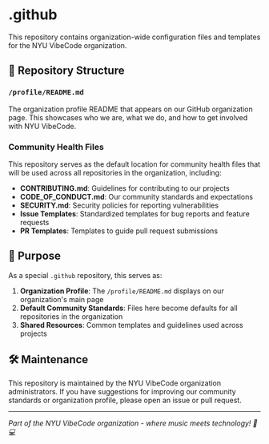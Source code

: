 # .github

This repository contains organization-wide configuration files and templates for the NYU VibeCode organization.

## 📁 Repository Structure

### `/profile/README.md`
The organization profile README that appears on our GitHub organization page. This showcases who we are, what we do, and how to get involved with NYU VibeCode.

### Community Health Files
This repository serves as the default location for community health files that will be used across all repositories in the organization, including:

- **CONTRIBUTING.md**: Guidelines for contributing to our projects
- **CODE_OF_CONDUCT.md**: Our community standards and expectations
- **SECURITY.md**: Security policies for reporting vulnerabilities
- **Issue Templates**: Standardized templates for bug reports and feature requests
- **PR Templates**: Templates to guide pull request submissions

## 🎯 Purpose

As a special `.github` repository, this serves as:
1. **Organization Profile**: The `/profile/README.md` displays on our organization's main page
2. **Default Community Standards**: Files here become defaults for all repositories in the organization
3. **Shared Resources**: Common templates and guidelines used across projects

## 🛠️ Maintenance

This repository is maintained by the NYU VibeCode organization administrators. If you have suggestions for improving our community standards or organization profile, please open an issue or pull request.

---

*Part of the NYU VibeCode organization - where music meets technology! 🎵💻*